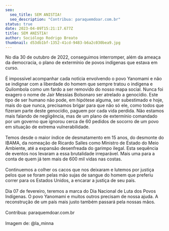 ```yaml
---
seo:
  seo_title: SEM ANISTIA!
  seo_description: "Contribua: paraquemdoar.com.br"
status: true
date: 2023-04-09T15:21:17.677Z
title: SEM ANISTIA!
author: Sociólogo Rodrigo Breato
thumbnail: d53db1bf-1352-41cd-9483-b6a2c030bea9.jpg
---
```

<!--StartFragment-->

No dia 30 de outubro de 2022, conseguimos interromper, além da ameaça da democracia, o plano de extermínio de povos indígenas que estava em curso.\
\
É impossível acompanhar cada notícia envolvendo o povo Yanomami e não se indignar com a liberdade do homem que sempre tratou o indígena e Quilombola como um fardo a ser removido do nosso mapa social. Nunca foi exagero o nome de Jair Messias Bolsonaro ser atrelado a genocídio. Este tipo de ser humano não pode, em hipótese alguma, ser subestimado e hoje, mais do que nunca, precisamos brigar para que não só ele, como todos que fizeram parte deste genocídio, paguem por cada vida perdida. Não estamos mais falando de negligência, mas de um plano de extermínio comandado por um governo que ignorou cerca de 60 pedidos de socorro de um povo em situação de extrema vulnerabilidade.\
\
Temos desde o maior índice de desmatamento em 15 anos, do desmonte do IBAMA, da nomeação de Ricardo Salles como Ministro de Estado do Meio Ambiente, até a expansão desenfreada do garimpo ilegal. Esta sequência de eventos nos levaram a essa brutalidade irreparável. Mais uma para a conta de quem já tem mais de 600 mil vidas nas costas.\
\
Continuemos a colher os cacos que nos deixaram e lutemos por justiça pelos que se foram pelas mão sujas de sangue do homem que preferiu correr para os Estados Unidos, a encarar a justiça de seu país.\
\
Dia 07 de fevereiro, teremos a marca do Dia Nacional de Luta dos Povos Indígenas. O povo Yanomami e muitos outros precisam de nossa ajuda. A reconstrução de um país mais justo também passará pela nossas mãos.\
\
Contribua: paraquemdoar.com.br\
\
Imagem de: @la_minna

<!--EndFragment-->